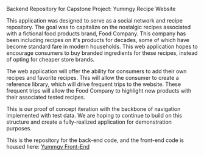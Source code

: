 Backend Repository for Capstone Project: Yummgy Recipe Website 

This application was designed to serve as a social network and recipe repository.  The goal was to capitalize on the nostalgic recipes associated with a fictional food products brand, Food Company.  This company has been including recipes on it's products for decades, some of which have become standard fare in modern households.  This web application hopes to encourage consumers to buy branded ingredients for these recipes, instead of opting for cheaper store brands.  

The web application will offer the ability for consumers to add their own recipes and favorite recipes.  This will allow the consumer to create a reference library, which will drive frequent trips to the website.  These frequent trips will allow the Food Company to highlight new products with their associated tested recipes.  

This is our proof of concept iteration with the backbone of navigation implemented with test data.  We are hoping to continue to build on this structure and create a fully-realized application for demonstration purposes.

This is the repository for the back-end code, and the front-end code is housed here: [Yummgy Front-End](https://github.com/ATEOTG/Yummgy-Frontend)
